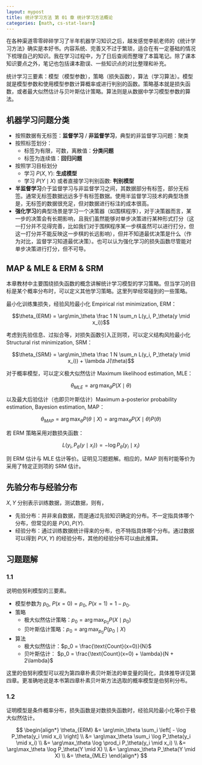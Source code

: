 ```yaml
---
layout: mypost
title: 统计学习方法 第 01 章 统计学习方法概论
categories: [math, cs-stat-learn]
---
```


在各种渠道零零碎碎学习了半年机器学习知识之后，越发感觉李航老师的《统计学习方法》确实是本好书。内容系统、完善又不过于繁琐，适合在有一定基础的情况下梳理自己的知识。我在学习过程中，为了日后查阅而整理了本篇笔记。除了课本知识要点之外，笔记也包括课本勘误、一些知识点的对比整理和补充。

统计学习三要素：模型（模型参数），策略（损失函数），算法（学习算法）。模型就是模型参数和使用模型参数计算概率或进行判别的函数。策略基本就是损失函数，或者最大似然估计与贝叶斯估计策略。算法则是从数据中学习模型参数的算法。

## 机器学习问题分类

- 按照数据有无标签：**监督学习** / **非监督学习**，典型的非监督学习问题：聚类
- 按照标签划分：
    - 标签为有限，可数，离散值：**分类问题**
    - 标签为连续值：**回归问题**
- 按照学习目标划分
    - 学习 $P(X,Y)$: **生成模型**
    - 学习 $P(Y \mid X)$ 或者直接学习判别函数: **判别模型**
- **半监督学习**介于监督学习与非监督学习之间，其数据部分有标签，部分无标签。通常无标签数据远远多于有标签数据。使用半监督学习技术的典型场景是，无标签的数据很充足，但对数据进行标注的成本很高。
- **强化学习**的典型场景是学习一个决策器（如围棋程序），对于决策器而言，某一步的决策会有长期影响，且我们虽然能够对单步决策进行某种形式打分（这一打分并不见得完善，比如我们对于围棋程序某一步棋虽然可以进行打分，但这一打分并不能反映这一步棋的长远影响），但并不知道最优决策是什么（作为对比，监督学习知道最优决策）。也可以认为强化学习的损失函数尽管能对单步决策进行打分，但不可导。

## MAP & MLE & ERM & SRM

本章教材中主要围绕损失函数的概念讲解统计学习模型的学习策略。但当学习的目标是某个概率分布时，可以定义其他学习策略。这里列举经常碰到的一些策略。

最小化训练集损失，经验风险最小化 Empirical rist minimization, ERM：

$$\theta_{ERM} = \arg\min_\theta \frac 1 N \sum_n L(y_i, P_\theta(y \mid x_i))$$

考虑到先验信息、过拟合等，对损失函数引入正则项，可以定义结构风险最小化 Structural rist minimization, SRM：

$$\theta_{SRM} = \arg\min_\theta \frac 1 N \sum_n L(y_i, P_\theta(y \mid x_i)) + \lambda J(\theta)$$

对于概率模型，可以定义极大似然估计 Maximum likelihood estimation, MLE：

$$\theta_{MLE} = \arg\max_\theta P(X \mid \theta)$$

以及最大后验估计（也即贝叶斯估计）Maximum a-posterior probability estimation, Bayesion estimation, MAP：

$$\theta_{MAP} = \arg\max_\theta P(\theta \mid X) = \arg\max_\theta P(X \mid \theta) P(\theta)$$

若 ERM 策略采用对数损失函数：

$$L(y_i, P_\theta(y \mid x_i)) = - \log P_\theta(y_i \mid x_i)$$

则 ERM 估计与 MLE 估计等价。证明见习题题解。相应的，MAP 则有时能等价为采用了特定正则项的 SRM 估计。

## 先验分布与经验分布

$X, Y$ 分别表示训练数据，测试数据，则有，

- 先验分布：并非来自数据，而是通过先验知识确定的分布。不一定指具体哪个分布，但常见的是 $P(X), P(Y)$.
- 经验分布：通过训练数据统计得来的分布，也不特指具体哪个分布。通过数据可以得到 $P(X,Y)$ 的经验分布，其他的经验分布可以由此推算。



## 习题题解

### 1.1

说明伯努利模型的三要素。

- 模型参数为 $p_0$, $P(x=0)=p_0$, $P(x=1)=1-p_0$.
- 策略
  - 极大似然估计策略：$p_0 = \arg\max_{p_0} P(X \mid p_0)$
  - 贝叶斯估计策略：$p_0 = \arg\max_{p_0} P(p_0 \mid X)$
- 算法
  - 极大似然估计：$p_0 = \frac{\text{Count}(x=0)}{N}$
  - 贝叶斯估计：
    $p_0 = \frac{\text{Count}(x=0) + \lambda}{N + 2\lambda}$

这里的伯努利模型可以视为第四章朴素贝叶斯法的单变量的简化，具体推导详见第四章。更准确地说是本书第四章朴素贝叶斯方法选取的概率模型是伯努利分布。

### 1.2

证明模型是条件概率分布，损失函数是对数损失函数时，经验风险最小化等价于极大似然估计。

$$
\begin{align*}
\theta_{ERM}
&= \arg\min_\theta \sum_i \left[ - \log P_\theta(y_i \mid x_i) \right] \\
&= \arg\max_\theta \sum_i \log P_\theta(y_i \mid x_i)  \\
&= \arg\max_\theta \log \prod_i P_\theta(y_i \mid x_i)  \\
&= \arg\max_\theta \log P_\theta(Y \mid X)  \\
&= \arg\max_\theta P_\theta(Y \mid X)  \\
&= \theta_{MLE}
\end{align*}
$$